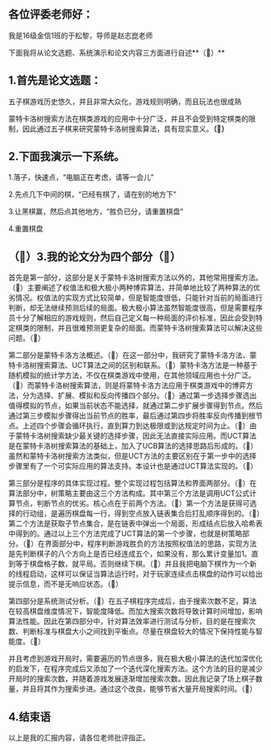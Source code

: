 ## **各位评委老师好：**

我是16级金信1班的于松黎，导师是赵志崑老师

下面我将从论文选题、系统演示和论文内容三方面进行自述**（🔺）**

## **1.首先是论文选题：**

五子棋游戏历史悠久，并且非常大众化，游戏规则明确，而且玩法也很成熟

蒙特卡洛树搜索方法在棋类游戏的应用中十分广泛，并且不会受到特定棋类的限制，因此通过五子棋来研究蒙特卡洛树搜索算法，具有现实意义。**（🔺）**

## **2.下面我演示一下系统。**

1.落子，快速点，“电脑正在考虑，请等一会儿”

2.先点几下中间的棋，“已经有棋了，请在别的地方下”

3.让黑棋赢，然后点其他地方，“胜负已分，请重置棋盘”

4.重置棋盘

## **（🔺）3.我的论文分为四个部分（🔺）**

首先是第一部分，这部分是关于蒙特卡洛树搜索方法以外的，其他常用搜索方法。（🔺）主要阐述了权值法和极大极小两种博弈算法，并简单地比较了两种算法的优劣情况。权值法的实现方式比较简单，但是智能度很低，只能针对当前的局面进行判断，却无法继续预测后续的局面。极大极小算法虽然智能度很高，但是需要程序员十分了解相应的游戏规则，然后自己定义每一种局面的评价标准，因此会受到特定棋类的限制，并且很难预测更复杂的局面。而蒙特卡洛树搜索算法可以解决这些问题。（🔺）

第二部分是蒙特卡洛方法概述。（🔺）在这一部分中，我研究了蒙特卡洛方法、蒙特卡洛树搜索算法、UCT算法之间的区别和联系。（🔺）蒙特卡洛方法是一种基于随机模拟的统计学方法，不仅在棋类游戏中使用，在其他领域应用也十分广泛。（🔺）而蒙特卡洛树搜索算法，则是将蒙特卡洛方法应用于棋类游戏中的博弈方法，分为选择、扩展、模拟和反向传播四个部分。（🔺）通过第一步选择步骤选出值得模拟的节点，如果当前状态不能选择，就通过第二步扩展步骤得到节点。然后通过第三步模拟步骤得出当前节点的胜率，最后通过第四步将胜率反向传播到根节点。上述四个步骤会循环执行，直到算力到达极限或到达规定时间为止。（🔺）由于蒙特卡洛树搜索缺少最关键的选择步骤，因此无法直接实际应用。而UCT算法是在蒙特卡洛树搜索算法的基础上，加入了UCB算法的选择思路后形成的。（🔺）虽然和蒙特卡洛树搜索方法类似，但是UCT方法的主要区别在于第一步中的选择步骤里有了一个可实际应用的算法支持。本设计也是通过UCT算法实现的。（🔺）

第三部分是程序的具体实现过程。整个实现过程包括算法和界面两部分。（🔺）在算法部分中，树策略主要由这三个方法构成。其中第三个方法是调用UCT公式计算节点，判断节点的优劣。核心点在于前两个方法。（🔺）第一个方法是获得可选择的行动组，是遍历棋盘每一行，得到空点放入链表集合后打乱顺序得到的。（🔺）第二个方法是获取子节点集合，是在链表中弹出一个局面，形成结点后放入哈希表中得到的。通过以上三个方法完成了UCT算法的第一个步骤，也就是树策略部分。（🔺）在界面部分中，程序判断游戏胜负的方法按照权值法的思路，实现方法是先判断棋子的八个方向上是否已经连成五个，如果没有，那么累计变量加1。直到等于棋盘格子数，就平局。否则继续下棋。（🔺）并且我把电脑下棋作为一个新的线程启动，这样可以保证当算法运行时，对于玩家连续点击棋盘的动作可以给出提示信息，而不是无响应状态。（🔺）

第四部分是系统测试分析。（🔺）在五子棋程序完成后，由于搜索次数不足，算法在较高棋盘维度情况下，智能度降低。而加大搜索次数将导致计算时间增加，影响算法性能。因此在第四部分中，针对算法效率进行测试与分析，目的是在搜索次数、判断标准与棋盘大小之间找到平衡点。尽量在棋盘较大的情况下保持性能与智能度。（🔺）

并且考虑到游戏开局时，需要遍历的节点很多，我在极大极小算法的迭代加深优化的启发下，在程序完成后又添加了一个迭代深化搜索方法。这个方法的目的是减少开局时的搜索次数，并随着游戏发展逐渐增加搜索次数。因此我记录了场上棋子数量，并且将其作为搜索步进。通过这个改良，能够节省大量开局搜索时间。（🔺）

## **4.结束语**

以上是我的汇报内容，请各位老师批评指正。